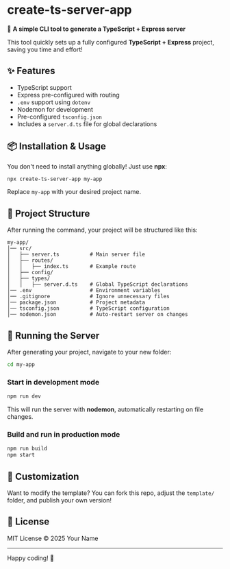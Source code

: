 # create-ts-server-app

🚀 **A simple CLI tool to generate a TypeScript + Express server**

This tool quickly sets up a fully configured **TypeScript + Express** project, saving you time and effort!

## ✨ Features
- TypeScript support
- Express pre-configured with routing
- `.env` support using `dotenv`
- Nodemon for development
- Pre-configured `tsconfig.json`
- Includes a `server.d.ts` file for global declarations

## 📦 Installation & Usage

You don't need to install anything globally! Just use **npx**:

```sh
npx create-ts-server-app my-app
```

Replace `my-app` with your desired project name.

## 📂 Project Structure

After running the command, your project will be structured like this:

```
my-app/
│── src/
│   ├── server.ts          # Main server file
│   ├── routes/
│   │   ├── index.ts       # Example route
│   ├── config/
│   ├── types/
│   │   ├── server.d.ts    # Global TypeScript declarations
│── .env                   # Environment variables
│── .gitignore             # Ignore unnecessary files
│── package.json           # Project metadata
│── tsconfig.json          # TypeScript configuration
│── nodemon.json           # Auto-restart server on changes
```

## 🏃 Running the Server

After generating your project, navigate to your new folder:

```sh
cd my-app
```

### **Start in development mode**
```sh
npm run dev
```
This will run the server with **nodemon**, automatically restarting on file changes.

### **Build and run in production mode**
```sh
npm run build
npm start
```

## 🔧 Customization
Want to modify the template? You can fork this repo, adjust the `template/` folder, and publish your own version!

## 📜 License
MIT License © 2025 Your Name

---

Happy coding! 🚀

